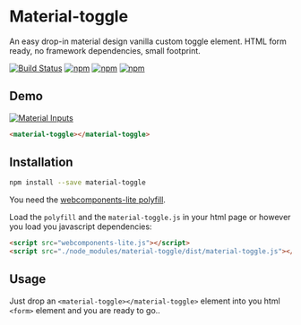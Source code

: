 # Material-toggle
An easy drop-in material design vanilla custom toggle element. HTML form ready, no framework dependencies, small footprint.

[![Build Status](https://img.shields.io/travis/nuclei/material-toggle/master.svg?style=flat-square)](https://travis-ci.org/nuclei/material-toggle) [![npm](https://img.shields.io/npm/v/material-toggle.svg?style=flat-square)](https://www.npmjs.com/package/material-toggle) [![npm](https://img.shields.io/npm/dt/material-toggle.svg?style=flat-square)](https://www.npmjs.com/package/material-toggle) [![npm](https://img.shields.io/npm/l/material-toggle.svg?style=flat-square)](https://github.com/nuclei/material-toggle/blob/master/LICENSE)

## Demo
[![Material Inputs](https://cloud.githubusercontent.com/assets/813754/19432757/350079e4-945e-11e6-9593-e2174285c435.png)](https://nuclei.github.io/material-toggle/index.html)


<!---
```
<custom-element-demo>
  <template>
    <script src="docs/webcomponentsjs/webcomponents.js"></script>
    <script src="../src/material-toggle.js"></script>
    <material-toggle></material-toggle>
  </template>
</custom-element-demo>
```
-->
```html
<material-toggle></material-toggle>
```

## Installation
```bash
npm install --save material-toggle
```

You need the [webcomponents-lite polyfill](https://github.com/webcomponents/webcomponentsjs).

Load the `polyfill` and the `material-toggle.js` in your html page or however you load you javascript dependencies:
```html
<script src="webcomponents-lite.js"></script>
<script src="./node_modules/material-toggle/dist/material-toggle.js"></script>
```

## Usage
Just drop an `<material-toggle></material-toggle>` element into you html `<form>` element and you are ready to go..
